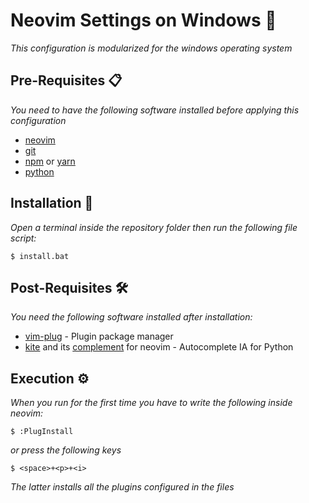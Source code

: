 # Neovim Settings on Windows 🚀

_This configuration is modularized for the windows operating system_

## Pre-Requisites 📋

_You need to have the following software installed before applying this configuration_

* [neovim](https://github.com/neovim/neovim/wiki/Installing-Neovim)
* [git](https://git-scm.com/downloads)
* [npm](https://www.npmjs.com/get-npm) or [yarn](https://classic.yarnpkg.com/en/docs/install#windows-stable) 
* [python](https://www.python.org/downloads/)

## Installation 🔧

_Open a terminal inside the repository folder then run the following file script:_
```
$ install.bat
```

## Post-Requisites 🛠️

_You need the following software installed after installation:_

* [vim-plug](https://github.com/junegunn/vim-plug) - Plugin package manager
* [kite](https://www.kite.com/integrations/vim/) and its [complement](https://github.com/kiteco/vim-plugin/blob/master/DEVELOPMENT.md) for neovim - Autocomplete IA for Python

## Execution ⚙️

_When you run for the first time you have to write the following inside neovim:_
```vim
$ :PlugInstall 
```
_or press the following keys_
```vim
$ <space>+<p>+<i> 
```
_The latter installs all the plugins configured in the files_
